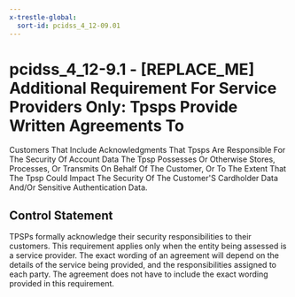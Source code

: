 ```yaml
---
x-trestle-global:
  sort-id: pcidss_4_12-09.01
---
```


# pcidss_4_12-9.1 - \[REPLACE_ME\] Additional Requirement For Service Providers Only: Tpsps Provide Written Agreements To
Customers That Include Acknowledgments That Tpsps Are Responsible For The Security Of
Account Data The Tpsp Possesses Or Otherwise Stores, Processes, Or Transmits On Behalf Of
The Customer, Or To The Extent That The Tpsp Could Impact The Security Of The Customer'S
Cardholder Data And/Or Sensitive Authentication Data.

## Control Statement

TPSPs formally acknowledge their security responsibilities to their customers. This
requirement applies only when the entity being assessed is a service provider. The exact
wording of an agreement will depend on the details of the service being provided, and the
responsibilities assigned to each party. The agreement does not have to include the exact
wording provided in this requirement.
